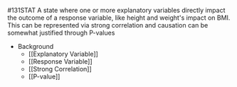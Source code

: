 #131STAT 
A state where one or more explanatory variables directly impact the outcome of a response variable, like height and weight's impact on BMI. This can be represented via strong correlation and causation can be somewhat justified through P-values

- Background
	- [[Explanatory Variable]]
	- [[Response Variable]]
	- [[Strong Correlation]]
	- [[P-value]]